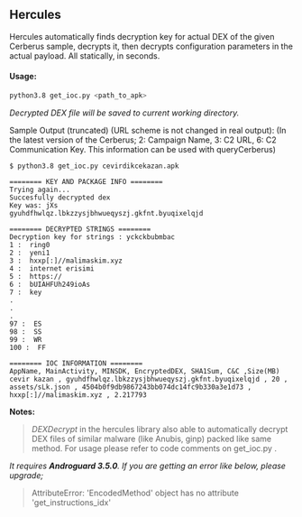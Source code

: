 ## Hercules

Hercules automatically finds decryption key for actual DEX of the given Cerberus sample, decrypts it, then decrypts configuration parameters in the actual payload. All statically, in seconds.

 #### Usage:

```sh
python3.8 get_ioc.py <path_to_apk>
```

*Decrypted DEX file will be saved to current working directory.*

Sample Output (truncated) (URL scheme is not changed in real output):
(In the latest version of the Cerberus; 2: Campaign Name, 3: C2 URL, 6: C2 Communication Key. This information can be used with queryCerberus)
```
$ python3.8 get_ioc.py cevirdikcekazan.apk

======== KEY AND PACKAGE INFO ========
Trying again...
Succesfully decrypted dex
Key was: jXs
gyuhdfhwlqz.lbkzzysjbhwueqyszj.gkfnt.byuqixelqjd

======== DECRYPTED STRINGS ========
Decryption key for strings : yckckbubmbac
1 :  ring0
2 :  yeni1
3 :  hxxp[:]//malimaskim.xyz
4 :  internet erisimi
5 :  https://
6 :  bUIAHFUh249ioAs
7 :  key
.
.
.
97 :  ES
98 :  SS
99 :  WR
100 :  FF

======== IOC INFORMATION ========
AppName, MainActivity, MINSDK, EncryptedDEX, SHA1Sum, C&C ,Size(MB)
cevir kazan , gyuhdfhwlqz.lbkzzysjbhwueqyszj.gkfnt.byuqixelqjd , 20 , assets/sLk.json , 4504b0f9db9867243bb074dc14fc9b330a3e1d73 , hxxp[:]//malimaskim.xyz , 2.217793
```



**Notes:**

>  *DEXDecrypt* in the hercules library also able to automatically
>                             decrypt DEX files of similar malware (like Anubis, ginp) packed
>                             like same method. For usage please refer to code comments on
>                             get_ioc.py .

*It requires **Androguard 3.5.0**. If you are getting an error like below, please upgrade;*

> AttributeError: 'EncodedMethod' object has no attribute
> 'get_instructions_idx'
